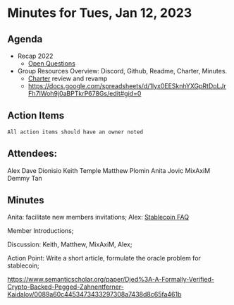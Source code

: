# Minutes for Tues, Jan 12, 2023

## Agenda

- Recap 2022
	- [Open Questions](https://miro.com/welcomeonboard/RlhqNjZUQkFaU1JJWWxiQkpTdmJoN2FMRUdNcURaWEZNN1MxeUJyclRFVVhjRWVhb2dVcm1abUxrckh3RWFpUnwzNDU4NzY0NTE1MDkwMDI5Mjk1fDI=?share_link_id=663187942708)
- Group Resources Overview: Discord, Github, Readme, Charter, Minutes.
	- [Charter](https://github.com/input-output-hk/Stablecoin-working-group/blob/main/Working-Group-Charter-Proposal.md) review and revamp
	- https://docs.google.com/spreadsheets/d/1lyx0EESknhYXGpRtDoLJrFh7IWoh9j0aBPTkrP678Gs/edit#gid=0
	

## Action Items
```
All action items should have an owner noted
```

## Attendees:
Alex
Dave Dionisio
Keith Temple
Matthew Plomin
Anita Jovic
MixAxiM
Demmy
Tan

## Minutes

Anita: facilitate new members invitations;
Alex: [Stablecoin FAQ](https://github.com/input-output-hk/Stablecoin-working-group/issues/16)

Member Introductions;

Discussion:
Keith, Matthew, MixAxiM, Alex;

Action Point:
Write a short article, formulate the oracle problem for stablecoin;

https://www.semanticscholar.org/paper/Djed%3A-A-Formally-Verified-Crypto-Backed-Pegged-Zahnentferner-Kaidalov/0089a60c4453473433297308a7438d8c65fa461b





